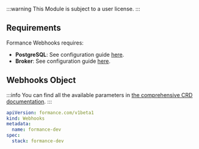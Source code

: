 :::warning
This Module is subject to a user license.
:::

## Requirements

Formance Webhooks requires:
- **PostgreSQL**: See configuration guide [here](../05-Infrastructure%20services/01-PostgreSQL.md).
- **Broker**: See configuration guide [here](../05-Infrastructure%20services/02-Message%20broker.md).

## Webhooks Object

:::info
You can find all the available parameters in [the comprehensive CRD documentation](../09-Configuration%20reference/02-Custom%20Resource%20Definitions.md#webhooks).
:::

```yaml
apiVersion: formance.com/v1beta1
kind: Webhooks
metadata:
  name: formance-dev
spec:
  stack: formance-dev
```
